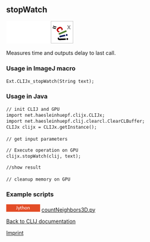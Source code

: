 ## stopWatch
<img src="images/mini_empty_logo.png"/><img src="images/mini_empty_logo.png"/><img src="images/mini_clijx_logo.png"/>

Measures time and outputs delay to last call.

### Usage in ImageJ macro
```
Ext.CLIJx_stopWatch(String text);
```


### Usage in Java
```
// init CLIJ and GPU
import net.haesleinhuepf.clijx.CLIJx;
import net.haesleinhuepf.clij.clearcl.ClearCLBuffer;
CLIJx clijx = CLIJx.getInstance();

// get input parameters
```

```
// Execute operation on GPU
clijx.stopWatch(clij, text);
```

```
//show result

// cleanup memory on GPU
```




### Example scripts
<a href="https://github.com/clij/clij2-docs/blob/master/src/main/jython/countNeighbors3D.py"><img src="images/language_jython.png" height="20"/></a> [countNeighbors3D.py](https://github.com/clij/clij2-docs/blob/master/src/main/jython/countNeighbors3D.py)  


[Back to CLIJ documentation](https://clij.github.io/)

[Imprint](https://clij.github.io/imprint)
